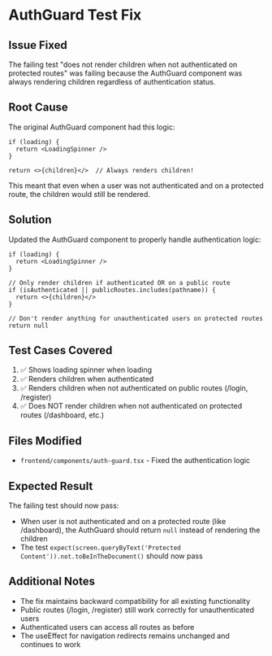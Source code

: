# AuthGuard Test Fix

## Issue Fixed

The failing test "does not render children when not authenticated on protected routes" was failing because the AuthGuard component was always rendering children regardless of authentication status.

## Root Cause

The original AuthGuard component had this logic:
```tsx
if (loading) {
  return <LoadingSpinner />
}

return <>{children}</>  // Always renders children!
```

This meant that even when a user was not authenticated and on a protected route, the children would still be rendered.

## Solution

Updated the AuthGuard component to properly handle authentication logic:

```tsx
if (loading) {
  return <LoadingSpinner />
}

// Only render children if authenticated OR on a public route
if (isAuthenticated || publicRoutes.includes(pathname)) {
  return <>{children}</>
}

// Don't render anything for unauthenticated users on protected routes
return null
```

## Test Cases Covered

1. ✅ Shows loading spinner when loading
2. ✅ Renders children when authenticated
3. ✅ Renders children when not authenticated on public routes (/login, /register)
4. ✅ Does NOT render children when not authenticated on protected routes (/dashboard, etc.)

## Files Modified

- `frontend/components/auth-guard.tsx` - Fixed the authentication logic

## Expected Result

The failing test should now pass:
- When user is not authenticated and on a protected route (like /dashboard), the AuthGuard should return `null` instead of rendering the children
- The test `expect(screen.queryByText('Protected Content')).not.toBeInTheDocument()` should now pass

## Additional Notes

- The fix maintains backward compatibility for all existing functionality
- Public routes (/login, /register) still work correctly for unauthenticated users
- Authenticated users can access all routes as before
- The useEffect for navigation redirects remains unchanged and continues to work